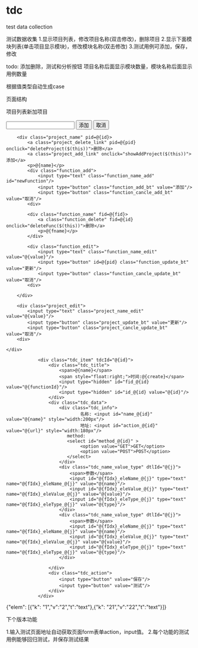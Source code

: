 tdc
===

test data collection

测试数据收集
1.显示项目列表，修改项目名称(双击修改)，删除项目
2.显示下面模块列表(单击项目显示模块)，修改模块名称(双击修改)
3.测试用例可添加，保存，修改

todo:
添加删除，测试和分析按钮
项目名称后面显示模块数量，模块名称后面显示用例数量

根据值类型自动生成case

页面结构
<div class="page_left">
	<p>项目列表<a class="project_add_link" onclick="showAddProject($(this))">新加项目</a></p>
	<div class="project_list">
		<div class="project_add">
			<input type="text" class="project_name_add" id="newProject"/>
			<input type="button" class="project_add_bt" value="添加"/>
			<input type="button" class="project_cancle_add_bt" value="取消"/>
		<div>
		
		<div class="project_name" pid=@{id}>
			<a class="project_delete_link" pid=@{pid} onclick="deleteProject($(this))">删除</a>
			<a class="project_add_link" onclick="showAddProject($(this))">添加</a>
			<p>@{name}</p>
			<div class="function_add">
				<input type="text" class="function_name_add" id="newFunction"/>
				<input type="button" class="function_add_bt" value="添加"/>
				<input type="button" class="function_cancle_add_bt" value="取消"/>
			<div>
			
			<div class="function_name" fid=@{fid}>
				<a class="function_delete" fid=@{id} onclick="deleteFunc($(this))">删除</a>
				<p>@{fname}</p>
			</div>
			
			<div class="function_edit">
				<input type="text" class="function_name_edit" value="@{value}"/>
				<input type="button" id=@{pid} class="function_update_bt" value="更新"/>
				<input type="button" class="function_cancle_update_bt" value="取消"/>
			<div>
			
		</div>
		
		<div class="project_edit">
			<input type="text" class="project_name_edit" value="@{value}"/>
			<input type="button" class="project_update_bt" value="更新"/>
			<input type="button" class="project_cancle_update_bt" value="取消"/>
		<div>
		
	</div>
</div>


				<div class="tdc_item" tdcId="@{id}">
					<div class="tdc_title">
						<span>@{name}</span>  
		                <span style="float:right;">时间:@{create}</span>     
		                <input type="hidden" id="fid_@{id} value="@{functionId}"/>
		                <input type="hidden" id="id_@{id} value="@{id}"/>
					</div>
					<div class="tdc_data">
						<div class="tdc_info">
						        名称: <input id="name_@{id}" value="@{name}" style="width:200px"/> 
						        地址: <input id="action_@{id}" value="@{url}" style="width:180px"/>
		                   method:
		                   <select id="method_@{id}" >
		                   		<option value="GET">GET</option>
		                   		<option value="POST">POST</option>
		                   </select>
						</div>
						<div class="tdc_name_value_type" dtlId="@{j}">
							<span>参数</span>
							<input id="@{fIdx}_eleName_@{j}" type="text" name="@{fIdx}_eleName_@{j}" value="@{name}"/>
							<input id="@{fIdx}_eleValue_@{j}" type="text" name="@{fIdx}_eleValue_@{j}" value="@{value}"/>
							<input id="@{fIdx}_eleType_@{j}" type="text" name="@{fIdx}_eleType_@{j}" value="@{type}"/>
						</div>
						<div class="tdc_name_value_type" dtlId="@{j}">
							<span>参数</span>
							<input id="@{fIdx}_eleName_@{j}" type="text" name="@{fIdx}_eleName_@{j}" value="@{name}"/>
							<input id="@{fIdx}_eleValue_@{j}" type="text" name="@{fIdx}_eleValue_@{j}" value="@{value}"/>
							<input id="@{fIdx}_eleType_@{j}" type="text" name="@{fIdx}_eleType_@{j}" value="@{type}"/>
						</div>
						
					</div>
					<div class="tdc_action">
						<input type="button" value="保存"/>
						<input type="button" value="测试"/>
					</div>
				</div>

{"elem": [{"k": "1","v":"2","t":"text"},{"k": "21","v":"22","t":"text"}]}


下个版本功能

1.输入测试页面地址自动获取页面form表单action，input值。
2.每个功能的测试用例能够回归测试，并保存测试结果

